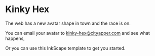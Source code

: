 # Kinky Hex

The web has a new avatar shape in town and the race is on.

You can email your avatar to kinky-hex@cityapper.com and see what happens,

Or you can use this InkScape template to get you started.
